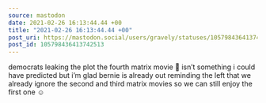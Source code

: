 ```yaml
---
source: mastodon
date: 2021-02-26 16:13:44.44 +00
title: "2021-02-26 16:13:44.44 +00"
post_uri: https://mastodon.social/users/gravely/statuses/105798436413742513
post_id: 105798436413742513
---
```

democrats leaking the plot the fourth matrix movie 🎥 isn’t something i could have predicted but i’m glad bernie is already out reminding the left that we already ignore the second and third matrix movies so we can still enjoy the first one ☺️


